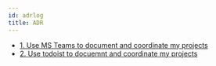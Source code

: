 ```yaml
---
id: adrlog
title: ADR
---
```


* [1. Use MS Teams to document and coordinate my projects](0001-use-ms-teams-to-document-and-coordinate-my-projects.md)
* [2. Use todoist to docuemnt and coordinate my projects](0002-use-todoist-to-docuemnt-and-coordinate-my-projects.md)
